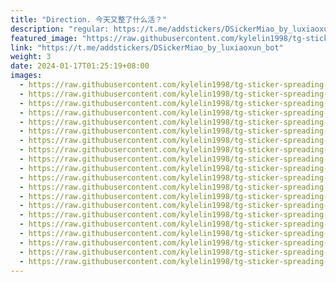 ```yaml
---
title: "Direction. 今天又整了什么活？"
description: "regular: https://t.me/addstickers/DSickerMiao_by_luxiaoxun_bot"
featured_image: "https://raw.githubusercontent.com/kylelin1998/tg-sticker-spreading-worldwide-images/main/img/bc192de0-3ea9-4585-a223-042a1b68fc88.jpg"
link: "https://t.me/addstickers/DSickerMiao_by_luxiaoxun_bot"
weight: 3
date: 2024-01-17T01:25:19+08:00
images:
  - https://raw.githubusercontent.com/kylelin1998/tg-sticker-spreading-worldwide-images/main/img/bc192de0-3ea9-4585-a223-042a1b68fc88.jpg
  - https://raw.githubusercontent.com/kylelin1998/tg-sticker-spreading-worldwide-images/main/img/d7e76985-1346-4b6d-8774-ddb6c52b19a0.jpg
  - https://raw.githubusercontent.com/kylelin1998/tg-sticker-spreading-worldwide-images/main/img/102f05a8-a1dd-4c64-963c-ec1261457690.jpg
  - https://raw.githubusercontent.com/kylelin1998/tg-sticker-spreading-worldwide-images/main/img/802f8595-bab7-4311-97ad-4d67585df473.jpg
  - https://raw.githubusercontent.com/kylelin1998/tg-sticker-spreading-worldwide-images/main/img/f9599a2e-a1cc-4603-a369-9323dbaead31.jpg
  - https://raw.githubusercontent.com/kylelin1998/tg-sticker-spreading-worldwide-images/main/img/e1fdf29d-dee8-45e7-87fb-d30527dee7b9.jpg
  - https://raw.githubusercontent.com/kylelin1998/tg-sticker-spreading-worldwide-images/main/img/ed494d2c-54e3-47f0-8530-66fb67d93124.jpg
  - https://raw.githubusercontent.com/kylelin1998/tg-sticker-spreading-worldwide-images/main/img/85770973-0509-4a57-b168-e817907b6d20.jpg
  - https://raw.githubusercontent.com/kylelin1998/tg-sticker-spreading-worldwide-images/main/img/f1219e72-6fc4-4e56-8c1f-ecac57b72760.jpg
  - https://raw.githubusercontent.com/kylelin1998/tg-sticker-spreading-worldwide-images/main/img/53c3d39d-3e01-48ba-b976-b69d599b474b.jpg
  - https://raw.githubusercontent.com/kylelin1998/tg-sticker-spreading-worldwide-images/main/img/40d12130-75ec-4da0-aa8b-493c8c70863e.jpg
  - https://raw.githubusercontent.com/kylelin1998/tg-sticker-spreading-worldwide-images/main/img/5f4f1027-8bc2-4913-b089-3d8a99a0da38.jpg
  - https://raw.githubusercontent.com/kylelin1998/tg-sticker-spreading-worldwide-images/main/img/51fef9df-d55c-4aa7-8998-84f6ebaa17ff.jpg
  - https://raw.githubusercontent.com/kylelin1998/tg-sticker-spreading-worldwide-images/main/img/3366da52-2c82-4b94-adb9-683124a86b4d.jpg
  - https://raw.githubusercontent.com/kylelin1998/tg-sticker-spreading-worldwide-images/main/img/a6bd10b8-67c4-40f7-9cbc-82e55f0b7b7f.jpg
  - https://raw.githubusercontent.com/kylelin1998/tg-sticker-spreading-worldwide-images/main/img/c120c59e-8b77-4a28-85f0-a8155df8038d.jpg
  - https://raw.githubusercontent.com/kylelin1998/tg-sticker-spreading-worldwide-images/main/img/fa8e01e2-aaa3-4dc6-8763-a21b3281b92c.jpg
  - https://raw.githubusercontent.com/kylelin1998/tg-sticker-spreading-worldwide-images/main/img/bd6541ff-e4dc-4dc9-a062-5d075300488b.jpg
  - https://raw.githubusercontent.com/kylelin1998/tg-sticker-spreading-worldwide-images/main/img/48d2dbea-4139-4118-9ba9-e41afc47a3b2.jpg
  - https://raw.githubusercontent.com/kylelin1998/tg-sticker-spreading-worldwide-images/main/img/5db10770-eaf9-42cb-bedd-dc51d6e5ccec.jpg
---
```

